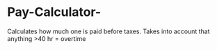 # Pay-Calculator-
Calculates how much one is paid before taxes. Takes into account that anything >40 hr = overtime
